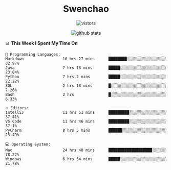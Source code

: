 <h1 align="center">Swenchao</h3>

<p align="center">
  <img src="https://visitor-badge.glitch.me/badge?page_id=Swenchao" alt="vistors" />
</p>

<p align="center">
  <img src="https://github-readme-stats.vercel.app/api?username=Swenchao&count_private=true&show_icons=true&theme=vue-dark&hide_title=true" alt="github stats" />
</p>

<!--START_SECTION:waka-->
📊 **This Week I Spent My Time On** 

```text
💬 Programming Languages: 
Markdown                 10 hrs 27 mins      ████████░░░░░░░░░░░░░░░░░   32.97% 
Java                     7 hrs 18 mins       █████░░░░░░░░░░░░░░░░░░░░   23.04% 
Python                   7 hrs 2 mins        █████░░░░░░░░░░░░░░░░░░░░   22.22% 
SQL                      2 hrs 18 mins       █░░░░░░░░░░░░░░░░░░░░░░░░   7.26% 
Bash                     2 hrs               █░░░░░░░░░░░░░░░░░░░░░░░░   6.33%

🔥 Editors: 
IntelliJ                 11 hrs 51 mins      █████████░░░░░░░░░░░░░░░░   37.41% 
VS Code                  11 hrs 46 mins      █████████░░░░░░░░░░░░░░░░   37.1% 
PyCharm                  8 hrs 5 mins        ██████░░░░░░░░░░░░░░░░░░░   25.49%

💻 Operating System: 
Mac                      24 hrs 48 mins      ███████████████████░░░░░░   78.22% 
Windows                  6 hrs 54 mins       █████░░░░░░░░░░░░░░░░░░░░   21.78%

```


<!--END_SECTION:waka-->
